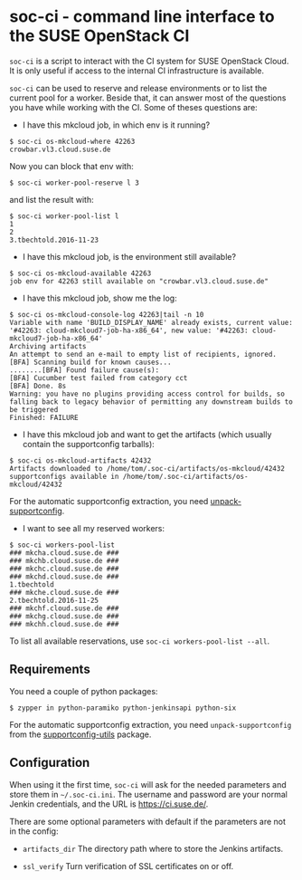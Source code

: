 # soc-ci - command line interface to the SUSE OpenStack CI

`soc-ci` is a script to interact with the CI system for SUSE OpenStack Cloud.
It is only useful if access to the internal CI infrastructure is available.

`soc-ci` can be used to reserve and release environments or to list
the current pool for a worker.
Beside that, it can answer most of the questions you have while working with the
CI. Some of theses questions are:

* I have this mkcloud job, in which env is it running?

```
$ soc-ci os-mkcloud-where 42263
crowbar.vl3.cloud.suse.de
```

Now you can block that env with:

```
$ soc-ci worker-pool-reserve l 3
```

and list the result with:

```
$ soc-ci worker-pool-list l
1
2
3.tbechtold.2016-11-23
```

* I have this mkcloud job, is the environment still available?

```
$ soc-ci os-mkcloud-available 42263
job env for 42263 still available on "crowbar.vl3.cloud.suse.de"
```

* I have this mkcloud job, show me the log:

```
$ soc-ci os-mkcloud-console-log 42263|tail -n 10
Variable with name 'BUILD_DISPLAY_NAME' already exists, current value: '#42263: cloud-mkcloud7-job-ha-x86_64', new value: '#42263: cloud-mkcloud7-job-ha-x86_64'
Archiving artifacts
An attempt to send an e-mail to empty list of recipients, ignored.
[BFA] Scanning build for known causes...
........[BFA] Found failure cause(s):
[BFA] Cucumber test failed from category cct
[BFA] Done. 8s
Warning: you have no plugins providing access control for builds, so falling back to legacy behavior of permitting any downstream builds to be triggered
Finished: FAILURE

```

* I have this mkcloud job and want to get the artifacts (which usually
contain the supportconfig tarballs):
```
$ soc-ci os-mkcloud-artifacts 42432
Artifacts downloaded to /home/tom/.soc-ci/artifacts/os-mkcloud/42432
supportconfigs available in /home/tom/.soc-ci/artifacts/os-mkcloud/42432
```
For the automatic supportconfig extraction, you need [unpack-supportconfig](https://build.opensuse.org/package/show/home:aspiers/supportconfig-utils).

* I want to see all my reserved workers:
```
$ soc-ci workers-pool-list
### mkcha.cloud.suse.de ###
### mkchb.cloud.suse.de ###
### mkchc.cloud.suse.de ###
### mkchd.cloud.suse.de ###
1.tbechtold
### mkche.cloud.suse.de ###
2.tbechtold.2016-11-25
### mkchf.cloud.suse.de ###
### mkchg.cloud.suse.de ###
### mkchh.cloud.suse.de ###
```

To list all available reservations, use ```soc-ci workers-pool-list --all```.
## Requirements

You need a couple of python packages:

```
$ zypper in python-paramiko python-jenkinsapi python-six
```

For the automatic supportconfig extraction, you need ```unpack-supportconfig``` from the [supportconfig-utils](https://build.opensuse.org/package/show/home:aspiers/supportconfig-utils)
package.


## Configuration

When using it the first time, `soc-ci` will ask for the needed
parameters and store them in `~/.soc-ci.ini`.  The username and
password are your normal Jenkin credentials, and the URL is
https://ci.suse.de/.

There are some optional parameters with default if the parameters are not in the
config:

* ```artifacts_dir```
The directory path where to store the Jenkins artifacts.

* ```ssl_verify```
Turn verification of SSL certificates on or off.
